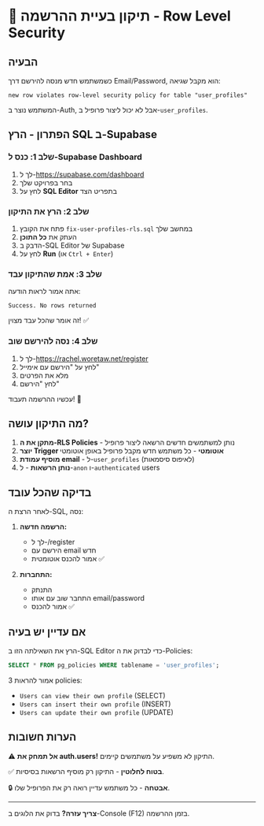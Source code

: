 # 🔧 תיקון בעיית ההרשמה - Row Level Security

## הבעיה
כשמשתמש חדש מנסה להירשם דרך Email/Password, הוא מקבל שגיאה:
```
new row violates row-level security policy for table "user_profiles"
```

המשתמש נוצר ב-Auth, אבל לא יכול ליצור פרופיל ב-`user_profiles`.

## הפתרון - הרץ SQL ב-Supabase

### שלב 1: כנס ל-Supabase Dashboard
1. לך ל-https://supabase.com/dashboard
2. בחר בפרויקט שלך
3. לחץ על **SQL Editor** בתפריט הצד

### שלב 2: הרץ את התיקון
1. פתח את הקובץ `fix-user-profiles-rls.sql` במחשב שלך
2. העתק את **כל התוכן**
3. הדבק ב-SQL Editor של Supabase
4. לחץ על **Run** (או `Ctrl + Enter`)

### שלב 3: אמת שהתיקון עבד
אתה אמור לראות הודעה:
```
Success. No rows returned
```

זה אומר שהכל עבד מצוין! ✅

### שלב 4: נסה להירשם שוב
1. לך ל-https://rachel.woretaw.net/register
2. לחץ על "הירשם עם אימייל"
3. מלא את הפרטים
4. לחץ "הירשם"

עכשיו ההרשמה תעבוד! 🎉

## מה התיקון עושה?

1. **מתקן את ה-RLS Policies** - נותן למשתמשים חדשים הרשאה ליצור פרופיל
2. **יוצר Trigger אוטומטי** - כל משתמש חדש מקבל פרופיל באופן אוטומטי
3. **מוסיף עמודת email** - ל-`user_profiles` (לאיפוס סיסמאות)
4. **נותן הרשאות** - ל-`anon` ו-`authenticated` users

## בדיקה שהכל עובד

לאחר הרצת ה-SQL, נסה:

1. **הרשמה חדשה:**
   - לך ל-/register
   - הירשם עם email חדש
   - אמור להכנס אוטומטית ✅

2. **התחברות:**
   - התנתק
   - התחבר שוב עם אותו email/password
   - אמור להכנס ✅

## אם עדיין יש בעיה

הרץ את השאילתה הזו ב-SQL Editor כדי לבדוק את ה-Policies:

```sql
SELECT * FROM pg_policies WHERE tablename = 'user_profiles';
```

אמור להראות 3 policies:
- `Users can view their own profile` (SELECT)
- `Users can insert their own profile` (INSERT)
- `Users can update their own profile` (UPDATE)

## הערות חשובות

⚠️ **אל תמחק את auth.users!** התיקון לא משפיע על משתמשים קיימים.

✅ **בטוח לחלוטין** - התיקון רק מוסיף הרשאות בסיסיות.

🔒 **אבטחה** - כל משתמש עדיין רואה רק את הפרופיל שלו.

---

**צריך עזרה?** בדוק את הלוגים ב-Console (F12) בזמן ההרשמה.
